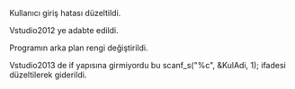 Kullanıcı giriş hatası düzeltildi.

Vstudio2012 ye adabte edildi.

Programın arka plan rengi değiştirildi.

Vstudio2013 de if yapısına girmiyordu bu scanf_s("%c", &KulAdi, 1); ifadesi düzeltilerek giderildi.
